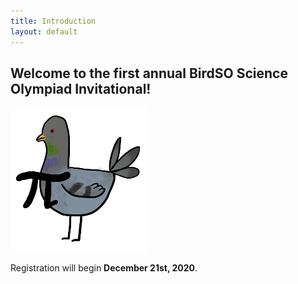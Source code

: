 ```yaml
---
title: Introduction
layout: default
---
```


## Welcome to the first annual BirdSO Science Olympiad Invitational!

![PIgeon](https://github.com/AC01010/BirdSO/blob/gh-pages/_assets/PIgeon_altsig%20(1).png)

Registration will begin **December 21st, 2020**.

